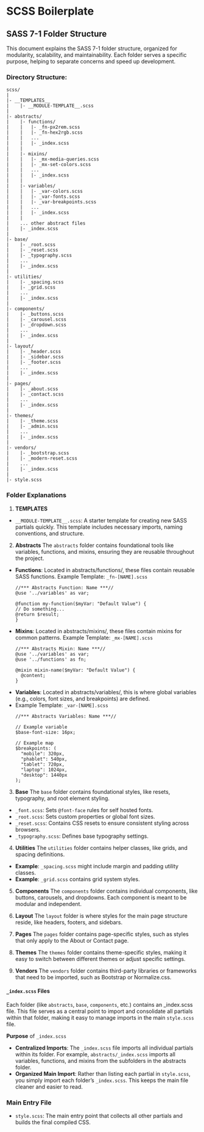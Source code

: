 # SCSS Boilerplate

## SASS 7-1 Folder Structure
This document explains the SASS 7-1 folder structure, organized for modularity, scalability, and maintainability. Each folder serves a specific purpose, helping to separate concerns and speed up development.

### Directory Structure:
```plaintext
scss/
|
|- __TEMPLATES__
|    |- __MODULE-TEMPLATE__.scss
|
|- abstracts/
|    |- functions/
|    |   |- _fn-px2rem.scss
|    |   |- _fn-hex2rgb.scss
|    |   ...
|    |   |- _index.scss
|    |
|    |- mixins/
|    |   |- _mx-media-queries.scss
|    |   |- _mx-set-colors.scss
|    |   ...
|    |   |- _index.scss
|    |
|    |- variables/
|    |   |- _var-colors.scss
|    |   |- _var-fonts.scss
|    |   |- _var-breakpoints.scss
|    |   ...
|    |   |- _index.scss
|    |
|    ... other abstract files
|    |- _index.scss
|
|- base/
|    |- _root.scss
|    |- _reset.scss
|    |- _typography.scss
|    ...
|    |- _index.scss
|
|- utilities/
|    |- _spacing.scss
|    |- _grid.scss
|    ...
|    |- _index.scss
|
|- components/
|    |- _buttons.scss
|    |- _carousel.scss
|    |- _dropdown.scss
|    ...
|    |- _index.scss
|
|- layout/
|    |- _header.scss
|    |- _sidebar.scss
|    |- _footer.scss
|    ...
|    |- _index.scss
|
|- pages/
|    |- _about.scss
|    |- _contact.scss
|    ...
|    |- _index.scss
|
|- themes/
|    |- _theme.scss
|    |- _admin.scss
|    ...
|    |- _index.scss
|
|- vendors/
|    |- _bootstrap.scss
|    |- _modern-reset.scss
|    ...
|    |- _index.scss
|
|- style.scss
```

### Folder Explanations
1. **TEMPLATES**
- `__MODULE-TEMPLATE__.scss`: A starter template for creating new SASS partials quickly. This template includes necessary imports, naming conventions, and structure.

2. **Abstracts**
The `abstracts` folder contains foundational tools like variables, functions, and mixins, ensuring they are reusable throughout the project.
- **Functions**: Located in abstracts/functions/, these files contain reusable SASS functions.
Example Template: `_fn-[NAME].scss`
    ```plaintext
    //*** Abstracts Function: Name ***//
    @use '../variables' as var;
    
    @function my-function($myVar: "Default Value") {
    // Do something...
    @return $result;
    }
    ```
- **Mixins**: Located in abstracts/mixins/, these files contain mixins for common patterns.
Example Template: `_mx-[NAME].scss`
    ```
    //*** Abstracts Mixin: Name ***//
    @use '../variables' as var;
    @use '../functions' as fn;
    
    @mixin mixin-name($myVar: "Default Value") {
      @content;
    }
    ```
- **Variables**: Located in abstracts/variables/, this is where global variables (e.g., colors, font sizes, and breakpoints) are defined.
- Example Template: `_var-[NAME].scss`
    ```
    //*** Abstracts Variables: Name ***//
    
    // Example variable
    $base-font-size: 16px;
    
    // Example map
    $breakpoints: (
      "mobile": 320px,
      "phablet": 540px,
      "tablet": 720px,
      "laptop": 1024px,
      "desktop": 1440px
    );
    ```
    
3. **Base**
The `base` folder contains foundational styles, like resets, typography, and root element styling.
- `_font.scss`: Sets `@font-face` rules for self hosted fonts.
- `_root.scss`: Sets custom properties or global font sizes.
- `_reset.scss`: Contains CSS resets to ensure consistent styling across browsers.
- `_typography.scss`: Defines base typography settings.

4. **Utilities**
The `utilities` folder contains helper classes, like grids, and spacing definitions.
- **Example**: `_spacing.scss` might include margin and padding utility classes.
- **Example**: `_grid.scss` contains grid system styles.

5. **Components**
The `components` folder contains individual components, like buttons, carousels, and dropdowns. Each component is meant to be modular and independent.

6. **Layout**
The `layout` folder is where styles for the main page structure reside, like headers, footers, and sidebars.

7. **Pages**
The `pages` folder contains page-specific styles, such as styles that only apply to the About or Contact page.

8. **Themes**
The `themes` folder contains theme-specific styles, making it easy to switch between different themes or adjust specific settings.

9. **Vendors**
The `vendors` folder contains third-party libraries or frameworks that need to be imported, such as Bootstrap or Normalize.css.

#### `_index.scss` Files
Each folder (like `abstracts`, `base`, `components`, etc.) contains an _index.scss file. This file serves as a central point to import and consolidate all partials within that folder, making it easy to manage imports in the main `style.scss` file.

**Purpose** of `_index.scss`
- **Centralized Imports**: The `_index.scss` file imports all individual partials within its folder. For example, `abstracts/_index.scss` imports all variables, functions, and mixins from the subfolders in the abstracts folder.
- **Organized Main Import**: Rather than listing each partial in `style.scss`, you simply import each folder’s `_index.scss`. This keeps the main file cleaner and easier to read.

### Main Entry File
- `style.scss`: The main entry point that collects all other partials and builds the final compiled CSS.